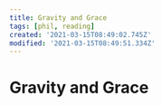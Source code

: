 ```yaml
---
title: Gravity and Grace
tags: [phil, reading]
created: '2021-03-15T08:49:02.745Z'
modified: '2021-03-15T08:49:51.334Z'
---
```


# Gravity and Grace
